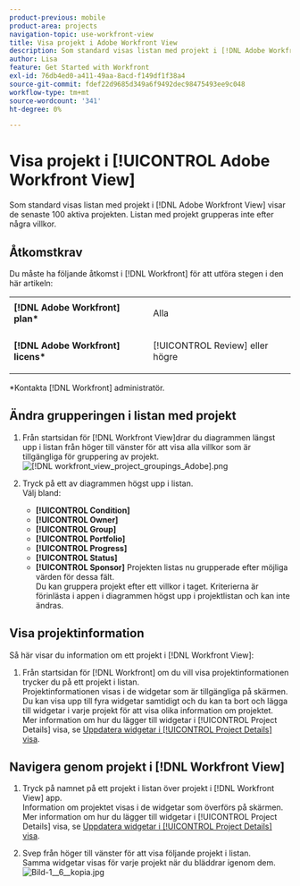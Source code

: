 ```yaml
---
product-previous: mobile
product-area: projects
navigation-topic: use-workfront-view
title: Visa projekt i Adobe Workfront View
description: Som standard visas listan med projekt i [!DNL Adobe Workfront] I vyn visas de senaste 100 aktiva projekten. Listan med projekt grupperas inte efter några villkor.
author: Lisa
feature: Get Started with Workfront
exl-id: 76db4ed0-a411-49aa-8acd-f149df1f38a4
source-git-commit: fdef22d9685d349a6f9492dec98475493ee9c048
workflow-type: tm+mt
source-wordcount: '341'
ht-degree: 0%

---
```


# Visa projekt i [!UICONTROL Adobe Workfront View]

Som standard visas listan med projekt i [!DNL Adobe Workfront View] visar de senaste 100 aktiva projekten. Listan med projekt grupperas inte efter några villkor.

## Åtkomstkrav

Du måste ha följande åtkomst i [!DNL Workfront] för att utföra stegen i den här artikeln:

<table style="table-layout:auto"> 
 <col> 
 </col> 
 <col> 
 </col> 
 <tbody> 
  <tr> 
   <td role="rowheader"><strong>[!DNL Adobe Workfront] plan*</strong></td> 
   <td> <p>Alla</p> </td> 
  </tr> 
  <tr> 
   <td role="rowheader"><strong>[!DNL Adobe Workfront] licens*</strong></td> 
   <td> <p>[!UICONTROL Review] eller högre</p> </td> 
  </tr> 
 </tbody> 
</table>

&#42;Kontakta [!DNL Workfront] administratör.

## Ändra grupperingen i listan med projekt

1. Från startsidan för [!DNL Workfront View]drar du diagrammen längst upp i listan från höger till vänster för att visa alla villkor som är tillgängliga för gruppering av projekt.\
   ![[!DNL workfront_view_project_groupings_Adobe].png](assets/workfront-view-project-groupings-adobe-350x255.png)

1. Tryck på ett av diagrammen högst upp i listan.\
   Välj bland:

   * **[!UICONTROL Condition]**
   * **[!UICONTROL Owner]**
   * **[!UICONTROL Group]**
   * **[!UICONTROL Portfolio]**
   * **[!UICONTROL Progress]**
   * **[!UICONTROL Status]**
   * **[!UICONTROL Sponsor]**
Projekten listas nu grupperade efter möjliga värden för dessa fält.
\
      Du kan gruppera projekt efter ett villkor i taget. Kriterierna är förinlästa i appen i diagrammen högst upp i projektlistan och kan inte ändras.

## Visa projektinformation

Så här visar du information om ett projekt i [!DNL Workfront View]:

1. Från startsidan för [!DNL Workfront] om du vill visa projektinformationen trycker du på ett projekt i listan.\
   Projektinformationen visas i de widgetar som är tillgängliga på skärmen.\
   Du kan visa upp till fyra widgetar samtidigt och du kan ta bort och lägga till widgetar i varje projekt för att visa olika information om projektet.\
   Mer information om hur du lägger till widgetar i [!UICONTROL Project Details] visa, se [Uppdatera widgetar i [!UICONTROL Project Details] visa](../../../workfront-basics/mobile-apps/using-workfront-view/update-widgets-in-workfront-view.md).

## Navigera genom projekt i [!DNL Workfront View]

1. Tryck på namnet på ett projekt i listan över projekt i [!DNL Workfront View] app.\
   Information om projektet visas i de widgetar som överförs på skärmen.\
   Mer information om hur du lägger till widgetar i [!UICONTROL Project Details] visa, se [Uppdatera widgetar i [!UICONTROL Project Details] visa](../../../workfront-basics/mobile-apps/using-workfront-view/update-widgets-in-workfront-view.md).

1. Svep från höger till vänster för att visa följande projekt i listan.\
   Samma widgetar visas för varje projekt när du bläddrar igenom dem.\
   ![Bild-1__6__kopia.jpg](assets/image-1--6--copy-350x262.jpg) 
